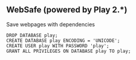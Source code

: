 WebSafe (powered by Play 2.*)
---

Save webpages with dependencies

    DROP DATABASE play;
    CREATE DATABASE play ENCODING = 'UNICODE';
    CREATE USER play WITH PASSWORD 'play';
    GRANT ALL PRIVILEGES ON DATABASE play TO play;
